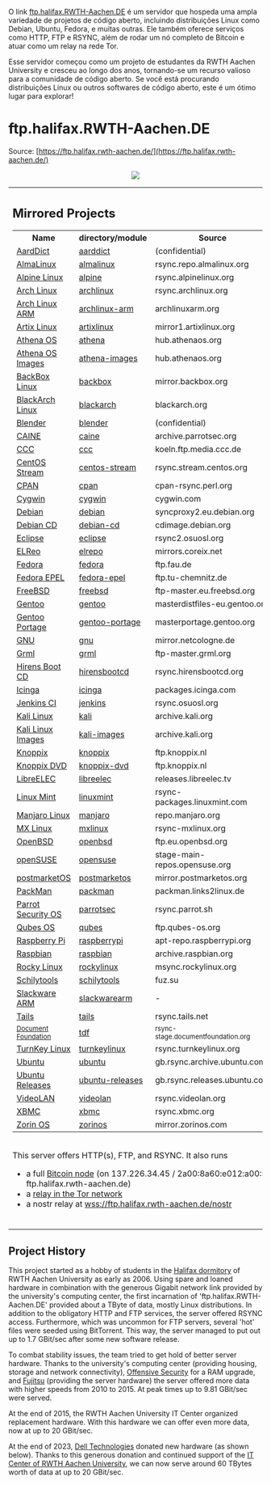 O link [ftp.halifax.RWTH-Aachen.DE](https://ftp.halifax.rwth-aachen.de/) é um servidor que hospeda uma ampla variedade de projetos de código aberto, incluindo distribuições Linux como Debian, Ubuntu, Fedora, e muitas outras. Ele também oferece serviços como HTTP, FTP e RSYNC, além de rodar um nó completo de Bitcoin e atuar como um relay na rede Tor. 

Esse servidor começou como um projeto de estudantes da RWTH Aachen University e cresceu ao longo dos anos, tornando-se um recurso valioso para a comunidade de código aberto. Se você está procurando distribuições Linux ou outros softwares de código aberto, este é um ótimo lugar para explorar! 

# ftp.halifax.RWTH-Aachen.DE

Source: [https://ftp.halifax.rwth-aachen.de/](https://ftp.halifax.rwth-aachen.de/)

<div align="center">
<img src="https://ftp.halifax.rwth-aachen.de/~cotto/traffic_1h.png">
</div>


<div align="center"><table width="700"><tbody><tr><td><div class="box"><h2>Mirrored Projects</h2><div align="center"><table><tbody><tr><th>Name</th><th>directory/module</th><th>Source</th><th>Update</th></tr><tr id="liste"><td><a href="http://aarddict.org/">AardDict</a></td><td><a href="https://ftp.halifax.rwth-aachen.de/aarddict/">aarddict</a></td><td> (confidential) </td><td> 12h </td></tr><tr id="liste"><td><a href="https://almalinux.org/">AlmaLinux</a></td><td><a href="https://ftp.halifax.rwth-aachen.de/almalinux/">almalinux</a></td><td> rsync.repo.almalinux.org </td><td> 3h </td></tr><tr id="liste"><td><a href="https://www.alpinelinux.org/">Alpine Linux</a></td><td><a href="https://ftp.halifax.rwth-aachen.de/alpine/">alpine</a></td><td> rsync.alpinelinux.org </td><td> 4h </td></tr><tr id="liste"><td><a href="https://www.archlinux.org/">Arch Linux</a></td><td><a href="https://ftp.halifax.rwth-aachen.de/archlinux/">archlinux</a></td><td>	rsync.archlinux.org </td><td> 1m </td></tr><tr id="liste"><td><a href="https://www.archlinuxarm.org/">Arch Linux ARM</a></td><td><a href="https://ftp.halifax.rwth-aachen.de/archlinux-arm/">archlinux-arm</a></td><td> archlinuxarm.org </td><td> push </td></tr><tr id="liste"><td><a href="https://artixlinux.org/">Artix Linux</a></td><td><a href="https://ftp.halifax.rwth-aachen.de/artixlinux/">artixlinux</a></td><td>	mirror1.artixlinux.org </td><td> 6h </td></tr><tr id="liste"><td><a href="https://athenaos.org/">Athena OS</a></td><td><a href="https://ftp.halifax.rwth-aachen.de/athena/">athena</a></td><td> hub.athenaos.org </td><td> 1h </td></tr><tr id="liste"><td><a href="https://athenaos.org/">Athena OS Images</a></td><td><a href="https://ftp.halifax.rwth-aachen.de/athena-images/">athena-images</a></td><td> hub.athenaos.org </td><td> 1h </td></tr><tr id="liste"><td><a href="https://backbox.org">BackBox Linux</a></td><td><a href="https://ftp.halifax.rwth-aachen.de/backbox/">backbox</a></td><td> mirror.backbox.org </td><td> 6h </td></tr><tr id="liste"><td><a href="https://blackarch.org/">BlackArch Linux</a></td><td><a href="https://ftp.halifax.rwth-aachen.de/blackarch/">blackarch</a></td><td> blackarch.org </td><td> 2h </td></tr><tr id="liste"><td><a href="https://www.blender.org/">Blender</a></td><td><a href="https://ftp.halifax.rwth-aachen.de/blender/">blender</a></td><td> (confidential) </td><td> 6h </td></tr><tr id="liste"><td><a href="https://www.caine-live.net">CAINE</a></td><td><a href="https://ftp.halifax.rwth-aachen.de/caine/">caine</a></td><td> archive.parrotsec.org </td><td> 6h </td></tr><tr id="liste"><td><a href="https://events.ccc.de/">CCC</a></td><td><a href="https://ftp.halifax.rwth-aachen.de/ccc/">ccc</a></td><td> koeln.ftp.media.ccc.de </td><td> 12h </td></tr><tr id="liste"><td><a href="https://www.centos.org/">CentOS Stream</a></td><td><a href="https://ftp.halifax.rwth-aachen.de/centos-stream/">centos-stream</a></td><td> rsync.stream.centos.org </td><td> 6h </td></tr><tr id="liste"><td><a href="https://www.cpan.org/">CPAN</a></td><td><a href="https://ftp.halifax.rwth-aachen.de/cpan/">cpan</a></td><td> cpan-rsync.perl.org </td><td> 1m </td></tr><tr id="liste"><td><a href="https://cygwin.com">Cygwin</a></td><td><a href="https://ftp.halifax.rwth-aachen.de/cygwin/">cygwin</a></td><td> cygwin.com </td><td> 6h </td></tr><tr id="liste"><td><a href="https://www.debian.org/">Debian</a></td><td><a href="https://ftp.halifax.rwth-aachen.de/debian/">debian</a></td><td> syncproxy2.eu.debian.org </td><td> push </td></tr><tr id="liste"><td><a href="https://www.debian.org/CD/">Debian CD</a></td><td><a href="https://ftp.halifax.rwth-aachen.de/debian-cd/">debian-cd</a></td><td> cdimage.debian.org </td><td> push </td></tr><tr id="liste"><td><a href="https://www.eclipse.org/">Eclipse</a></td><td><a href="https://ftp.halifax.rwth-aachen.de/eclipse/">eclipse</a></td><td> rsync2.osuosl.org </td><td> 4h </td></tr><tr id="liste"><td><a href="https://elrepo.org">ELReo</a></td><td><a href="https://ftp.halifax.rwth-aachen.de/elrepo/">elrepo</a></td><td> mirrors.coreix.net </td><td> 6h </td></tr><tr id="liste"><td><a href="https://fedoraproject.org/">Fedora</a></td><td><a href="https://ftp.halifax.rwth-aachen.de/fedora/">fedora</a></td><td> ftp.fau.de </td><td> 2h </td></tr><tr id="liste"><td><a href="https://fedoraproject.org/wiki/EPEL">Fedora EPEL</a></td><td><a href="https://ftp.halifax.rwth-aachen.de/fedora-epel/">fedora-epel</a></td><td> ftp.tu-chemnitz.de </td><td> 2h </td></tr><tr id="liste"><td><a href="https://www.freebsd.org/">FreeBSD</a></td><td><a href="https://ftp.halifax.rwth-aachen.de/freebsd/">freebsd</a></td><td> ftp-master.eu.freebsd.org </td><td> 6h </td></tr><tr id="liste"><td><a href="https://www.gentoo.org/">Gentoo</a></td><td><a href="https://ftp.halifax.rwth-aachen.de/gentoo/">gentoo</a></td><td> masterdistfiles-eu.gentoo.org </td><td> 4h </td></tr><tr id="liste"><td><a href="https://www.gentoo.org/">Gentoo Portage</a></td><td><a href="https://ftp.halifax.rwth-aachen.de/gentoo-portage/">gentoo-portage</a></td><td> masterportage.gentoo.org </td><td> 30m </td></tr><tr id="liste"><td><a href="https://www.gnu.org/">GNU</a></td><td><a href="https://ftp.halifax.rwth-aachen.de/gnu/">gnu</a></td><td> mirror.netcologne.de </td><td> 4h </td></tr><tr id="liste"><td><a href="https://grml.org/">Grml</a></td><td><a href="https://ftp.halifax.rwth-aachen.de/grml/">grml</a></td><td> ftp-master.grml.org </td><td> 4h </td></tr><tr id="liste"><td><a href="https://www.hirensbootcd.org/">Hirens Boot CD</a></td><td><a href="https://ftp.halifax.rwth-aachen.de/hirensbootcd">hirensbootcd</a></td><td> rsync.hirensbootcd.org </td><td> 4h </td></tr><tr id="liste"><td><a href="https://www.icinga.com/">Icinga</a></td><td><a href="https://ftp.halifax.rwth-aachen.de/icinga">icinga</a></td><td> packages.icinga.com </td><td> 4h </td></tr><tr id="liste"><td><a href="https://www.jenkins-ci.org/">Jenkins CI</a></td><td><a href="https://ftp.halifax.rwth-aachen.de/jenkins">jenkins</a></td><td> rsync.osuosl.org </td><td> 1h </td></tr><tr id="liste"><td><a href="https://www.kali.org/">Kali Linux</a></td><td><a href="https://ftp.halifax.rwth-aachen.de/kali/">kali</a></td><td> archive.kali.org </td><td> push </td></tr><tr id="liste"><td><a href="https://www.kali.org/">Kali Linux Images</a></td><td><a href="https://ftp.halifax.rwth-aachen.de/kali-images/">kali-images</a></td><td> archive.kali.org </td><td> 6h </td></tr><tr id="liste"><td><a href="http://www.knoppix.net/">Knoppix</a></td><td><a href="https://ftp.halifax.rwth-aachen.de/knoppix/">knoppix</a></td><td> ftp.knoppix.nl </td><td> 6h </td></tr><tr id="liste"><td><a href="http://www.knoppix.net/">Knoppix DVD</a></td><td><a href="https://ftp.halifax.rwth-aachen.de/knoppix-dvd/">knoppix-dvd</a></td><td> ftp.knoppix.nl </td><td> 6h </td></tr><tr id="liste"><td><a href="https://libreelec.tv/">LibreELEC</a></td><td><a href="https://ftp.halifax.rwth-aachen.de/libreelec/">libreelec</a></td><td> releases.libreelec.tv </td><td> 6h </td></tr><tr id="liste"><td><a href="https://linuxmint.com/">Linux Mint</a></td><td><a href="https://ftp.halifax.rwth-aachen.de/linuxmint/">linuxmint</a></td><td> rsync-packages.linuxmint.com </td><td> 6h </td></tr><tr id="liste"><td><a href="https://www.manjaro.org/">Manjaro Linux</a></td><td><a href="https://ftp.halifax.rwth-aachen.de/manjaro/">manjaro</a></td><td> repo.manjaro.org </td><td> 6h </td></tr><tr id="liste"><td><a href="https://mxlinux.org">MX Linux</a></td><td><a href="https://ftp.halifax.rwth-aachen.de/mxlinux/">mxlinux</a></td><td> rsync-mxlinux.org </td><td> 6h </td></tr><tr id="liste"><td><a href="https://www.openbsd.org/">OpenBSD</a></td><td><a href="https://ftp.halifax.rwth-aachen.de/openbsd/">openbsd</a></td><td> ftp.eu.openbsd.org </td><td> 6h </td></tr><tr id="liste"><td><a href="https://www.opensuse.org/">openSUSE</a></td><td><a href="https://ftp.halifax.rwth-aachen.de/opensuse/">opensuse</a></td><td> stage-main-repos.opensuse.org </td><td> 6h </td></tr><tr id="liste"><td><a href="https://www.postmarketos.org/">postmarketOS</a></td><td><a href="https://ftp.halifax.rwth-aachen.de/postmarketos">postmarketos</a></td><td> mirror.postmarketos.org </td><td> 6h </td></tr><tr id="liste"><td><a href="http://packman.links2linux.org/">PackMan</a></td><td><a href="https://ftp.halifax.rwth-aachen.de/packman/">packman</a></td><td> packman.links2linux.de </td><td> 1h </td></tr><tr id="liste"><td><a href="https://parrotsec.org">Parrot Security OS</a></td><td><a href="https://ftp.halifax.rwth-aachen.de/parrotsec/">parrotsec</a></td><td> rsync.parrot.sh </td><td> 1m </td></tr><tr id="liste"><td><a href="https://www.qubes-os.org/">Qubes OS</a></td><td><a href="https://ftp.halifax.rwth-aachen.de/qubes/">qubes</a></td><td> ftp.qubes-os.org </td><td> 6h </td></tr><tr id="liste"><td><a href="https://www.raspberrypi.org">Raspberry Pi</a></td><td><a href="https://ftp.halifax.rwth-aachen.de/raspberrypi/">raspberrypi</a></td><td> apt-repo.raspberrypi.org </td><td> 6h </td></tr><tr id="liste"><td><a href="https://www.raspbian.org">Raspbian</a></td><td><a href="https://ftp.halifax.rwth-aachen.de/raspbian/">raspbian</a></td><td> archive.raspbian.org </td><td> 6h </td></tr><tr id="liste"><td><a href="https://rockylinux.org">Rocky Linux</a></td><td><a href="https://ftp.halifax.rwth-aachen.de/rockylinux/">rockylinux</a></td><td> msync.rockylinux.org </td><td> 4h </td></tr><tr id="liste"><td><a href="https://codeberg.org/schilytools/schilytools">Schilytools</a></td><td><a href="https://ftp.halifax.rwth-aachen.de/schilytools/">schilytools</a></td><td> fuz.su </td><td> 6h </td></tr><tr id="liste"><td><a href="http://arm.slackware.com/">Slackware ARM</a></td><td><a href="https://ftp.halifax.rwth-aachen.de/slackwarearm/">slackwarearm</a></td><td> - </td><td> push </td></tr><tr id="liste"><td><a href="https://tails.boum.org/">Tails</a></td><td><a href="https://ftp.halifax.rwth-aachen.de/tails/">tails</a></td><td> rsync.tails.net </td><td> 1h </td></tr><tr id="liste"><td><a href="https://www.documentfoundation.org/"><font size="-1">Document Foundation</font></a></td><td><a href="https://ftp.halifax.rwth-aachen.de/tdf/">tdf</a></td><td><font size="-1">rsync-stage.documentfoundation.org</font></td><td> push </td></tr><tr id="liste"><td><a href="https://www.turnkeylinux.org/">TurnKey Linux</a></td><td><a href="https://ftp.halifax.rwth-aachen.de/turnkeylinux/">turnkeylinux</a></td><td> rsync.turnkeylinux.org </td><td> 1h </td></tr><tr id="liste"><td><a href="https://www.ubuntu.com/">Ubuntu</a></td><td><a href="https://ftp.halifax.rwth-aachen.de/ubuntu/">ubuntu</a></td><td> gb.rsync.archive.ubuntu.com </td><td> push </td></tr><tr id="liste"><td><a href="https://www.ubuntu.com/">Ubuntu Releases</a></td><td><a href="https://ftp.halifax.rwth-aachen.de/ubuntu-releases/">ubuntu-releases</a></td><td> gb.rsync.releases.ubuntu.com </td><td> push </td></tr><tr id="liste"><td><a href="https://www.videolan.org/">VideoLAN</a></td><td><a href="https://ftp.halifax.rwth-aachen.de/videolan/">videolan</a></td><td> rsync.videolan.org </td><td> 2h </td></tr><tr id="liste"><td><a href="https://www.xbmc.org/">XBMC</a></td><td><a href="https://ftp.halifax.rwth-aachen.de/xbmc/">xbmc</a></td><td> rsync.xbmc.org </td><td> push </td></tr><tr id="liste"><td><a href="https://zorinos.com">Zorin OS</a></td><td><a href="https://ftp.halifax.rwth-aachen.de/zorinos/">zorinos</a></td><td> mirror.zorinos.com </td><td> 6h </td></tr></tbody></table></div><br> This server offers HTTP(s), FTP, and RSYNC. It also runs <ul><li>a full <a href="https://bitnodes.io/nodes/leaderboard/?q=rwth" target="_blank">Bitcoin node</a> (on 137.226.34.45 / 2a00:8a60:e012:a00::9001 / not-ftp.halifax.rwth-aachen.de)</li><li>a <a href="https://metrics.torproject.org/rs.html#search/family:27E1B97D9491013EF48479D4F47002F3358E0D92" target="_blank">relay in the Tor network</a></li><li>a nostr relay at <a href="wss://ftp.halifax.rwth-aachen.de/nostr">wss://ftp.halifax.rwth-aachen.de/nostr</a></li></ul></div><br></td></tr></tbody></table></div>

<div class="box"><h2>Project History</h2><p> This project started as a hobby of students in the <a href="https://www.halifax.rwth-aachen.de" target="_blank">Halifax dormitory</a> of RWTH Aachen University as early as 2006. Using spare and loaned hardware in combination with the generous Gigabit network link provided by the university's computing center, the first incarnation of 'ftp.halifax.RWTH-Aachen.DE' provided about a TByte of data, mostly Linux distributions. In addition to the obligatory HTTP and FTP services, the server offered RSYNC access. Furthermore, which was uncommon for FTP servers, several 'hot' files were seeded using BitTorrent. This way, the server managed to put out up to 1.7 GBit/sec after some new software release. </p><p> To combat stability issues, the team tried to get hold of better server hardware. Thanks to the university's computing center (providing housing, storage and network connectivity), <a href="https://www.offensive-security.com">Offensive Security</a> for a RAM upgrade, and <a href="https://de.fujitsu.com">Fujitsu</a> (providing the server hardware) the server offered more data with higher speeds from 2010 to 2015. At peak times up to 9.81 GBit/sec were served. </p><p> At the end of 2015, the RWTH Aachen University IT Center organized replacement hardware. With this hardware we can offer even more data, now at up to 20 GBit/sec. </p><p> At the end of 2023, <a href="https://www.dell.com/de-de" target="_blank">Dell Technologies</a> donated new hardware (as shown below). Thanks to this generous donation and continued support of the <a href="https://www.itc.rwth-aachen.de/" target="_blank">IT Center of RWTH Aachen University</a>, we can now serve around 60 TBytes worth of data at up to 20 GBit/sec. </p></div>

